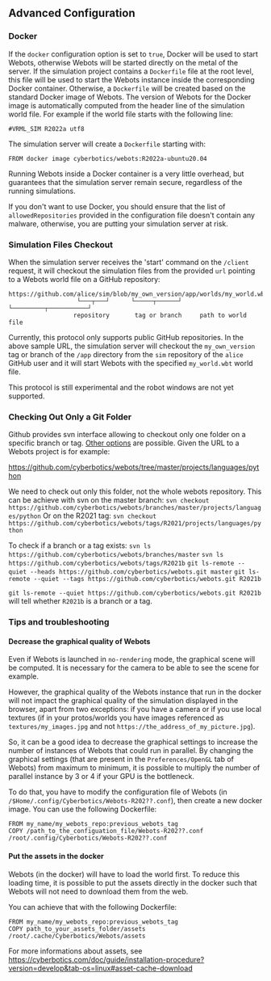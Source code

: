 ## Advanced Configuration

### Docker

If the `docker` configuration option is set to `true`, Docker will be used to start Webots, otherwise Webots will be started directly on the metal of the server.
If the simulation project contains a `Dockerfile` file at the root level, this file will be used to start the Webots instance inside the corresponding Docker container.
Otherwise, a `Dockerfile` will be created based on the standard Docker image of Webots.
The version of Webots for the Docker image is automatically computed from the header line of the simulation world file.
For example if the world file starts with the following line:

```
#VRML_SIM R2022a utf8
```

The simulation server will create a `Dockerfile` starting with:
```
FROM docker image cyberbotics/webots:R2022a-ubuntu20.04
```

Running Webots inside a Docker container is a very little overhead, but guarantees that the simulation server remain secure, regardless of the running simulations.

If you don't want to use Docker, you should ensure that the list of `allowedRepositories` provided in the configuration file doesn't contain any malware, otherwise, you are putting your simulation server at risk.

### Simulation Files Checkout

When the simulation server receives the 'start' command on the `/client` request, it will checkout the simulation files from the provided `url` pointing to a Webots world file on a GitHub repository:
```
https://github.com/alice/sim/blob/my_own_version/app/worlds/my_world.wbt
                   └───┬───┘      └─────┬──────┘ └─────────┬───────────┘
                  repository       tag or branch     path to world file
```
Currently, this protocol only supports public GitHub repositories.
In the above sample URL, the simulation server will checkout the `my_own_version` tag or branch of the `/app` directory from the `sim` repository of the `alice` GitHub user and it will start Webots with the specified `my_world.wbt` world file.

This protocol is still experimental and the robot windows are not yet supported.

### Checking Out Only a Git Folder

Github provides svn interface allowing to checkout only one folder on a specific branch or tag.
[Other options](https://stackoverflow.com/questions/7106012/download-a-single-folder-or-directory-from-a-github-repo) are possible.
Given the URL to a Webots project is for example:

https://github.com/cyberbotics/webots/tree/master/projects/languages/python

We need to check out only this folder, not the whole webots repository.
This can be achieve with svn on the master branch:
`svn checkout https://github.com/cyberbotics/webots/branches/master/projects/languages/python`
Or on the R2021 tag:
`svn checkout https://github.com/cyberbotics/webots/tags/R2021/projects/languages/python`

To check if a branch or a tag exists:
`svn ls https://github.com/cyberbotics/webots/branches/master`
`svn ls https://github.com/cyberbotics/webots/tags/R2021b`
`git ls-remote --quiet --heads https://github.com/cyberbotics/webots.git master`
`git ls-remote --quiet --tags https://github.com/cyberbotics/webots.git R2021b`

`git ls-remote --quiet https://github.com/cyberbotics/webots.git R2021b` will tell whether `R2021b` is a branch or a tag.

### Tips and troubleshooting

#### Decrease the graphical quality of Webots
Even if Webots is launched in `no-rendering` mode, the graphical scene will be computed. It is necessary for the camera to be able to see the scene for example.

However, the graphical quality of the Webots instance that run in the docker will not impact the graphical quality of the simulation displayed in the browser, apart from two exceptions: if you have a camera or if you use local textures (if in your protos/worlds you have images referenced as `textures/my_images.jpg` and not `https://the_address_of_my_picture.jpg`).

So, it can be a good idea to decrease the graphical settings to increase the number of instances of Webots that could run in parallel.
By changing the graphical settings (that are present in the `Preferences/OpenGL` tab of Webots) from maximum to minimum, it is possible to 
 multiply the number of parallel instance by 3 or 4 if your GPU is the bottleneck.

To do that, you have to modify the configuration file of Webots (in `/$Home/.config/Cyberbotics/Webots-R202??.conf`), then create a new docker image. You can use the following Dockerfile:
```
FROM my_name/my_webots_repo:previous_webots_tag
COPY /path_to_the_configuation_file/Webots-R202??.conf /root/.config/Cyberbotics/Webots-R202??.conf
```

#### Put the assets in the docker
Webots (in the docker) will have to load the world first. To reduce this loading time, it is possible to put the assets directly in the docker such that Webots will not need to download them from the web.

You can achieve that with the following Dockerfile:
```
FROM my_name/my_webots_repo:previous_webots_tag
COPY path_to_your_assets_folder/assets /root/.cache/Cyberbotics/Webots/assets
```

For more informations about assets, see https://cyberbotics.com/doc/guide/installation-procedure?version=develop&tab-os=linux#asset-cache-download
